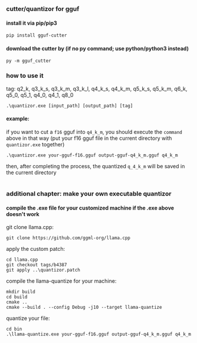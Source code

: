 ### cutter/quantizor for gguf

#### install it via pip/pip3
```
pip install gguf-cutter
```
#### download the cutter by (if no py command; use python/python3 instead)
```
py -m gguf_cutter
```
### how to use it
tag: q2_k, q3_k_s, q3_k_m, q3_k_l, q4_k_s, q4_k_m, q5_k_s, q5_k_m, q6_k, q5_0, q5_1, q4_0, q4_1, q8_0
```
.\quantizor.exe [input_path] [output_path] [tag]
```
#### example:
if you want to cut a `f16` gguf into `q4_k_m`, you should execute the `command` above in that way (put your f16 gguf file in the current directory with `quantizor.exe` together)
```
.\quantizor.exe your-gguf-f16.gguf output-gguf-q4_k_m.gguf q4_k_m
```
then, after completing the process, the quantized `q_4_k_m` will be saved in the current directory

#
### additional chapter: make your own executable quantizor
#### compile the .exe file for your customized machine if the .exe above doesn't work
git clone llama.cpp:
```
git clone https://github.com/ggml-org/llama.cpp
```

apply the custom patch:
```
cd llama.cpp
git checkout tags/b4387
git apply ..\quantizor.patch
```

compile the llama-quantize for your machine:
```
mkdir build
cd build
cmake ..
cmake --build . --config Debug -j10 --target llama-quantize
```

quantize your file:
```
cd bin
.\llama-quantize.exe your-gguf-f16.gguf output-gguf-q4_k_m.gguf q4_k_m
```
